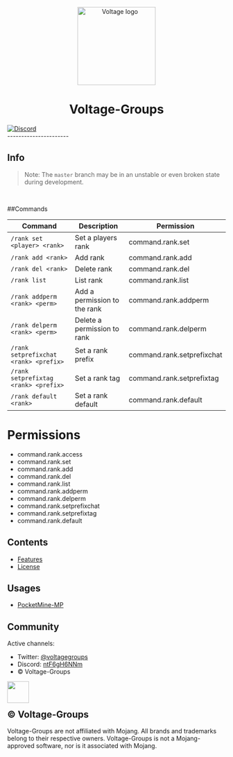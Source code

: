 <p align="center">
  <img src="http://image.noelshack.com/fichiers/2021/39/5/1633118741-logo-no-background.png" alt="Voltage logo" height="180" />
</p>

<h1 align="center">Voltage-Groups</h1>
<a href="https://discord.gg/ntF6gH6NNm"><img src="https://img.shields.io/discord/814507789656784898?label=discord&color=7289DA&logo=discord" alt="Discord" /></a>
<br/>
----------------------
<br/>

## Info
> Note: The `master` branch may be in an unstable or even broken state during development.
<br/>

##Commands

Command | Description | Permission
--- | --- | ---
`/rank set <player> <rank>` | Set a players rank | command.rank.set
`/rank add <rank>` | Add rank | command.rank.add
`/rank del <rank>` | Delete rank | command.rank.del
`/rank list` | List rank | command.rank.list
`/rank addperm <rank> <perm>` | Add a permission to the rank | command.rank.addperm
`/rank delperm <rank> <perm>` | Delete a permission to rank | command.rank.delperm
`/rank setprefixchat <rank> <prefix>` | Set a rank prefix | command.rank.setprefixchat
`/rank setprefixtag <rank> <prefix>` | Set a rank tag | command.rank.setprefixtag
`/rank default <rank>` | Set a rank default | command.rank.default

# Permissions

- command.rank.access
- command.rank.set
- command.rank.add
- command.rank.del
- command.rank.list
- command.rank.addperm
- command.rank.delperm
- command.rank.setprefixchat
- command.rank.setprefixtag
- command.rank.default

## Contents

- [Features](./FEATURES.md)
- [License](./LICENSE)

## Usages

* [PocketMine-MP](https://github.com/pmmp/PocketMine-MP)

## Community

Active channels:

- Twitter: [@voltagegroups](https://twitter.com/VoltageGroups?t=wSiFVaX5GiHx8Z-LmSC7iQ&s=09)
- Discord: [ntF6gH6NNm](https://discord.gg/ntF6gH6NNm)
- © Voltage-Groups
<div align="center">
  <img src="http://image.noelshack.com/fichiers/2021/39/5/1633118741-logo-no-background.png" height="50" width="50" align="left"></img>
</div>
<br/><br/>

## © Voltage-Groups

Voltage-Groups are not affiliated with Mojang. All brands and trademarks belong to their respective owners. Voltage-Groups is not a Mojang-approved software, nor is it associated with Mojang.
